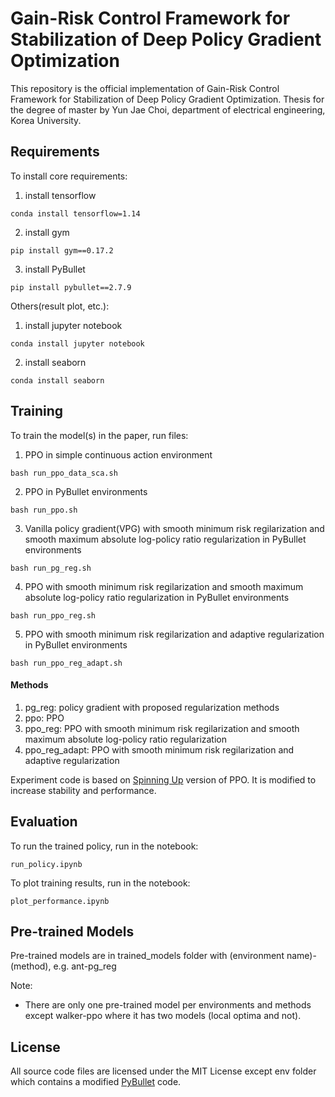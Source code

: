 # Gain-Risk Control Framework for Stabilization of Deep Policy Gradient Optimization

This repository is the official implementation of Gain-Risk Control Framework for Stabilization of Deep Policy Gradient Optimization. Thesis for the degree of master by Yun Jae Choi, department of electrical engineering, Korea University.

## Requirements

To install core requirements:

1. install tensorflow

```setup
conda install tensorflow=1.14
```

2. install gym

```setup
pip install gym==0.17.2
```

3. install PyBullet

```setup
pip install pybullet==2.7.9
```

Others(result plot, etc.):

1. install jupyter notebook

```setup
conda install jupyter notebook
```

2. install seaborn

```setup
conda install seaborn
```

## Training

To train the model(s) in the paper, run files:

1. PPO in simple continuous action environment
```train
bash run_ppo_data_sca.sh
```

2. PPO in PyBullet environments
```train
bash run_ppo.sh
```

3. Vanilla policy gradient(VPG) with smooth minimum risk regilarization and smooth maximum absolute log-policy ratio regularization in PyBullet environments
```train
bash run_pg_reg.sh
```

4. PPO with smooth minimum risk regilarization and smooth maximum absolute log-policy ratio regularization in PyBullet environments
```train
bash run_ppo_reg.sh
```

5. PPO with smooth minimum risk regilarization and adaptive regularization in PyBullet environments
```train
bash run_ppo_reg_adapt.sh
```

#### Methods

  1. pg_reg: policy gradient with proposed regularization methods
  2. ppo: PPO
  3. ppo_reg: PPO with smooth minimum risk regilarization and smooth maximum absolute log-policy ratio regularization
  4. ppo_reg_adapt: PPO with smooth minimum risk regilarization and adaptive regularization

Experiment code is based on [Spinning Up](https://github.com/openai/spinningup) version of PPO. It is modified to increase stability and performance.

## Evaluation

To run the trained policy, run in the notebook:

```eval
run_policy.ipynb
```

To plot training results, run in the notebook:

```eval
plot_performance.ipynb
```

## Pre-trained Models

Pre-trained models are in trained_models folder with (environment name)-(method), e.g. ant-pg_reg

Note:

- There are only one pre-trained model per environments and methods except walker-ppo where
it has two models (local optima and not).

## License

All source code files are licensed under the MIT License except env folder which contains a modified [PyBullet](https://github.com/bulletphysics/bullet3) code.
